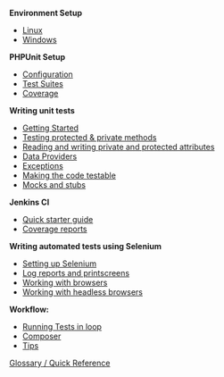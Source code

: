 **Environment Setup**
* [Linux](https://github.com/bogdananton/PHP-Testing-Starter/wiki/Environment-Setup-(Linux-version))
* [Windows](https://github.com/bogdananton/PHP-Testing-Starter/wiki/Environment-Setup-(Windows-version))

**PHPUnit Setup**
* [Configuration](https://github.com/bogdananton/PHP-Testing-Starter/wiki/PHPUnit-Configuration)
* [Test Suites](https://github.com/bogdananton/PHP-Testing-Starter/wiki/PHPUnit-Test-Suites)
* [Coverage](https://github.com/bogdananton/PHP-Testing-Starter/wiki/PHPUnit-Coverage-and-logging)

**Writing unit tests**
* [Getting Started](https://github.com/bogdananton/PHP-Testing-Starter/wiki/Unit-tests:-Getting-Started)
* [Testing protected & private methods](https://github.com/bogdananton/PHP-Testing-Starter/wiki/Unit-tests:-Test-private-&-protected-methods)
* [Reading and writing private and protected attributes](https://github.com/bogdananton/PHP-Testing-Starter/wiki/Unit-tests:-Reading-and-writing-private-and-protected-attributes)
* [Data Providers](https://github.com/bogdananton/PHP-Testing-Starter/wiki/Unit-tests:-Data-Providers)
* [Exceptions](https://github.com/bogdananton/PHP-Testing-Starter/wiki/Unit-tests:-Exceptions)
* [Making the code testable](https://github.com/bogdananton/PHP-Testing-Starter/wiki/Unit-tests:-Making-the-code-testable)
* [Mocks and stubs](https://github.com/bogdananton/PHP-Testing-Starter/wiki/Unit-tests:-Mocks-and-stubs)

**Jenkins CI**
* [Quick starter guide](https://github.com/bogdananton/PHP-Testing-Starter/wiki/Jenkins:-Quick-starter-guide)
* [Coverage reports](https://github.com/bogdananton/PHP-Testing-Starter/wiki/Jenkins:-Coverage-reports)

**Writing automated tests using Selenium**
* [Setting up Selenium](https://github.com/bogdananton/PHP-Testing-Starter/wiki/Selenium:-Setting-up)
* [Log reports and printscreens](https://github.com/bogdananton/PHP-Testing-Starter/wiki/Selenium:-Log-reports-and-printscreens)
* [Working with browsers](https://github.com/bogdananton/PHP-Testing-Starter/wiki/Selenium:-Working-with-browsers)
* [Working with headless browsers](https://github.com/bogdananton/PHP-Testing-Starter/wiki/Selenium:-Working-with-headless-browsers)

**Workflow:**
* [Running Tests in loop](https://github.com/bogdananton/PHP-Testing-Starter/wiki/Workflow:-Running-Tests-in-loop)
* [Composer](https://github.com/bogdananton/PHP-Testing-Starter/wiki/Composer-autoloader)
* [Tips](https://github.com/bogdananton/PHP-Testing-Starter/wiki/Workflow:-Tips)

[Glossary / Quick Reference](https://github.com/bogdananton/PHP-Testing-Starter/wiki/Glossary)
